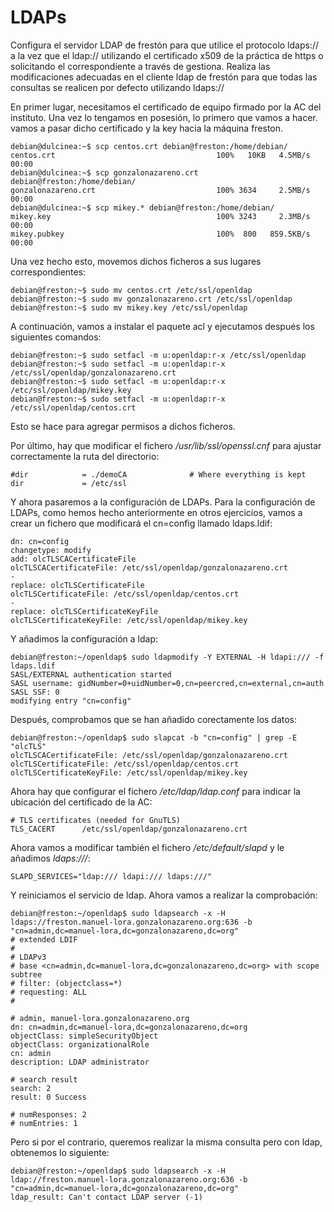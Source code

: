 # LDAPs

Configura el servidor LDAP de frestón para que utilice el protocolo ldaps:// 
a la vez que el ldap:// utilizando el certificado x509 de la práctica de 
https o solicitando el correspondiente a través de gestiona. Realiza las 
modificaciones adecuadas en el cliente ldap de frestón para que todas las 
consultas se realicen por defecto utilizando ldaps://


En primer lugar, necesitamos el certificado de equipo firmado por la AC del
instituto. Una vez lo tengamos en posesión, lo primero que vamos a hacer. vamos 
a pasar dicho certificado y la key hacia la máquina freston.

```
debian@dulcinea:~$ scp centos.crt debian@freston:/home/debian/
centos.crt                                    100%   10KB   4.5MB/s   00:00    
debian@dulcinea:~$ scp gonzalonazareno.crt debian@freston:/home/debian/
gonzalonazareno.crt                           100% 3634     2.5MB/s   00:00    
debian@dulcinea:~$ scp mikey.* debian@freston:/home/debian/
mikey.key                                     100% 3243     2.3MB/s   00:00    
mikey.pubkey                                  100%  800   859.5KB/s   00:00   
```

Una vez hecho esto, movemos dichos ficheros a sus lugares correspondientes:

```
debian@freston:~$ sudo mv centos.crt /etc/ssl/openldap
debian@freston:~$ sudo mv gonzalonazareno.crt /etc/ssl/openldap
debian@freston:~$ sudo mv mikey.key /etc/ssl/openldap
```

A continuación, vamos a instalar el paquete acl y ejecutamos después los 
siguientes comandos:

```
debian@freston:~$ sudo setfacl -m u:openldap:r-x /etc/ssl/openldap
debian@freston:~$ sudo setfacl -m u:openldap:r-x /etc/ssl/openldap/gonzalonazareno.crt
debian@freston:~$ sudo setfacl -m u:openldap:r-x /etc/ssl/openldap/mikey.key 
debian@freston:~$ sudo setfacl -m u:openldap:r-x /etc/ssl/openldap/centos.crt 
```

Esto se hace para agregar permisos a dichos ficheros.

Por último, hay que modificar el fichero _/usr/lib/ssl/openssl.cnf_ para ajustar
correctamente la ruta del directorio:

```
#dir            = ./demoCA              # Where everything is kept
dir             = /etc/ssl
```

Y ahora pasaremos a la configuración de LDAPs. Para la configuración de LDAPs,
como hemos hecho anteriormente en otros ejercicios, vamos a crear un fichero
que modificará el cn=config llamado ldaps.ldif:

```
dn: cn=config
changetype: modify
add: olcTLSCACertificateFile
olcTLSCACertificateFile: /etc/ssl/openldap/gonzalonazareno.crt
-
replace: olcTLSCertificateFile
olcTLSCertificateFile: /etc/ssl/openldap/centos.crt
-
replace: olcTLSCertificateKeyFile
olcTLSCertificateKeyFile: /etc/ssl/openldap/mikey.key
```

Y añadimos la configuración a ldap:

```
debian@freston:~/openldap$ sudo ldapmodify -Y EXTERNAL -H ldapi:/// -f ldaps.ldif 
SASL/EXTERNAL authentication started
SASL username: gidNumber=0+uidNumber=0,cn=peercred,cn=external,cn=auth
SASL SSF: 0
modifying entry "cn=config"
```

Después, comprobamos que se han añadido corectamente los datos:

```
debian@freston:~/openldap$ sudo slapcat -b "cn=config" | grep -E "olcTLS"
olcTLSCACertificateFile: /etc/ssl/openldap/gonzalonazareno.crt
olcTLSCertificateFile: /etc/ssl/openldap/centos.crt
olcTLSCertificateKeyFile: /etc/ssl/openldap/mikey.key
```

Ahora hay que configurar el fichero _/etc/ldap/ldap.conf_ para indicar la 
ubicación del certificado de la AC:

```
# TLS certificates (needed for GnuTLS)
TLS_CACERT      /etc/ssl/openldap/gonzalonazareno.crt
```

Ahora vamos a modificar también el fichero _/etc/default/slapd_ y le añadimos
_ldaps:///_:

```
SLAPD_SERVICES="ldap:/// ldapi:/// ldaps:///"
```

Y reiniciamos el servicio de ldap. Ahora vamos a realizar la comprobación:

```
debian@freston:~/openldap$ sudo ldapsearch -x -H ldaps://freston.manuel-lora.gonzalonazareno.org:636 -b "cn=admin,dc=manuel-lora,dc=gonzalonazareno,dc=org"
# extended LDIF
#
# LDAPv3
# base <cn=admin,dc=manuel-lora,dc=gonzalonazareno,dc=org> with scope subtree
# filter: (objectclass=*)
# requesting: ALL
#

# admin, manuel-lora.gonzalonazareno.org
dn: cn=admin,dc=manuel-lora,dc=gonzalonazareno,dc=org
objectClass: simpleSecurityObject
objectClass: organizationalRole
cn: admin
description: LDAP administrator

# search result
search: 2
result: 0 Success

# numResponses: 2
# numEntries: 1
```
Pero si por el contrario, queremos realizar la misma consulta pero con ldap,
obtenemos lo siguiente:

```
debian@freston:~/openldap$ sudo ldapsearch -x -H ldap://freston.manuel-lora.gonzalonazareno.org:636 -b "cn=admin,dc=manuel-lora,dc=gonzalonazareno,dc=org"
ldap_result: Can't contact LDAP server (-1)
```
